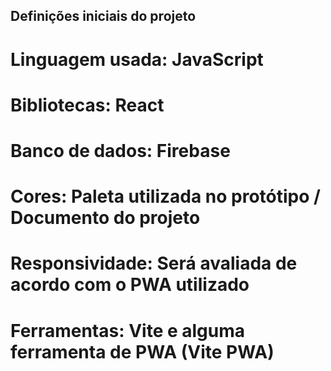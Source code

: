 ## Definições iniciais do projeto
# Linguagem usada: JavaScript
# Bibliotecas: React
# Banco de dados: Firebase
# Cores: Paleta utilizada no protótipo / Documento do projeto
# Responsividade: Será avaliada de acordo com o PWA utilizado
# Ferramentas: Vite e alguma ferramenta de PWA (Vite PWA)
